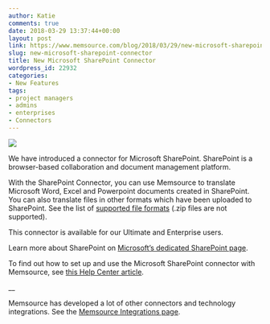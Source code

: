 ```yaml
---
author: Katie
comments: true
date: 2018-03-29 13:37:44+00:00
layout: post
link: https://www.memsource.com/blog/2018/03/29/new-microsoft-sharepoint-connector/
slug: new-microsoft-sharepoint-connector
title: New Microsoft SharePoint Connector
wordpress_id: 22932
categories:
- New Features
tags:
- project managers
- admins
- enterprises
- Connectors
---
```


[![](https://www.memsource.com/wp-content/uploads/2018/03/Microsoft-SharePoint-Logo.png)](https://www.memsource.com/wp-content/uploads/2018/03/Microsoft-SharePoint-Logo.png)

We have introduced a connector for Microsoft SharePoint. SharePoint is a browser-based collaboration and document management platform. <!-- more -->

With the SharePoint Connector, you can use Memsource to translate Microsoft Word, Excel and Powerpoint documents created in SharePoint. You can also translate files in other formats which have been uploaded to SharePoint. See the list of [supported file formats](https://help.memsource.com/hc/en-us/articles/360000446911-Supported-File-Formats) (.zip files are not supported). 

This connector is available for our Ultimate and Enterprise users.

Learn more about SharePoint on [Microsoft’s dedicated SharePoint page](https://support.office.com/en-us/article/what-is-sharepoint-97b915e6-651b-43b2-827d-fb25777f446f).

To find out how to set up and use the Microsoft SharePoint connector with Memsource, see [this Help Center article](https://help.memsource.com/hc/en-us/articles/115003948452#Microsoft_SharePoint).

__

Memsource has developed a lot of other connectors and technology integrations. See the [Memsource Integrations page](https://www.memsource.com/integrations/).
